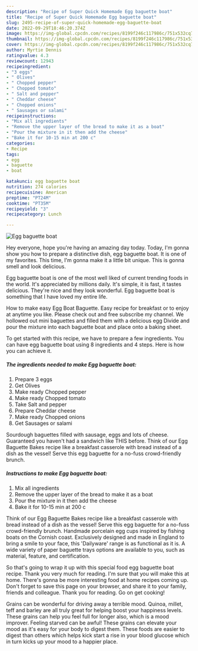 ```yaml
---
description: "Recipe of Super Quick Homemade Egg baguette boat"
title: "Recipe of Super Quick Homemade Egg baguette boat"
slug: 2495-recipe-of-super-quick-homemade-egg-baguette-boat
date: 2022-09-29T18:46:20.374Z
image: https://img-global.cpcdn.com/recipes/8199f246c117986c/751x532cq70/egg-baguette-boat-recipe-main-photo.jpg
thumbnail: https://img-global.cpcdn.com/recipes/8199f246c117986c/751x532cq70/egg-baguette-boat-recipe-main-photo.jpg
cover: https://img-global.cpcdn.com/recipes/8199f246c117986c/751x532cq70/egg-baguette-boat-recipe-main-photo.jpg
author: Myrtie Dennis
ratingvalue: 4.3
reviewcount: 12943
recipeingredient:
- "3 eggs"
- " Olives"
- " Chopped pepper"
- " Chopped tomato"
- " Salt and pepper"
- " Cheddar cheese"
- " Chopped onions"
- " Sausages or salami"
recipeinstructions:
- "Mix all ingredients"
- "Remove the upper layer of the bread to make it as a boat"
- "Pour the mixture in it then add the cheese"
- "Bake it for 10-15 min at 200 c"
categories:
- Recipe
tags:
- egg
- baguette
- boat

katakunci: egg baguette boat 
nutrition: 274 calories
recipecuisine: American
preptime: "PT24M"
cooktime: "PT35M"
recipeyield: "3"
recipecategory: Lunch

---
```



![Egg baguette boat](https://img-global.cpcdn.com/recipes/8199f246c117986c/751x532cq70/egg-baguette-boat-recipe-main-photo.jpg)

Hey everyone, hope you're having an amazing day today. Today, I'm gonna show you how to prepare a distinctive dish, egg baguette boat. It is one of my favorites. This time, I'm gonna make it a little bit unique. This is gonna smell and look delicious.

Egg baguette boat is one of the most well liked of current trending foods in the world. It's appreciated by millions daily. It's simple, it is fast, it tastes delicious. They're nice and they look wonderful. Egg baguette boat is something that I have loved my entire life.

How to make easy Egg Boat Baguette. Easy recipe for breakfast or to enjoy at anytime you like. Please check out and free subscribe my channel. We hollowed out mini baguettes and filled them with a delicious egg Divide and pour the mixture into each baguette boat and place onto a baking sheet.


To get started with this recipe, we have to prepare a few ingredients. You can have egg baguette boat using 8 ingredients and 4 steps. Here is how you can achieve it.

<!--inarticleads1-->

##### The ingredients needed to make Egg baguette boat:

1. Prepare 3 eggs
1. Get  Olives
1. Make ready  Chopped pepper
1. Make ready  Chopped tomato
1. Take  Salt and pepper
1. Prepare  Cheddar cheese
1. Make ready  Chopped onions
1. Get  Sausages or salami


Sourdough baguettes filled with sausage, eggs and lots of cheese. Guaranteed you haven&#39;t had a sandwich like THIS before. Think of our Egg Baguette Bakes recipe like a breakfast casserole with bread instead of a dish as the vessel! Serve this egg baguette for a no-fuss crowd-friendly brunch. 

<!--inarticleads2-->

##### Instructions to make Egg baguette boat:

1. Mix all ingredients
1. Remove the upper layer of the bread to make it as a boat
1. Pour the mixture in it then add the cheese
1. Bake it for 10-15 min at 200 c


Think of our Egg Baguette Bakes recipe like a breakfast casserole with bread instead of a dish as the vessel! Serve this egg baguette for a no-fuss crowd-friendly brunch. Handmade porcelain egg cups inspired by fishing boats on the Cornish coast. Exclusively designed and made in England to bring a smile to your face, this &#39;Dailyware&#39; range is as functional as it is. A wide variety of paper baguette trays options are available to you, such as material, feature, and certification. 

So that's going to wrap it up with this special food egg baguette boat recipe. Thank you very much for reading. I'm sure that you will make this at home. There's gonna be more interesting food at home recipes coming up. Don't forget to save this page on your browser, and share it to your family, friends and colleague. Thank you for reading. Go on get cooking!

Grains can be wonderful for driving away a terrible mood. Quinoa, millet, teff and barley are all truly great for helping boost your happiness levels. These grains can help you feel full for longer also, which is a mood improver. Feeling starved can be awful! These grains can elevate your mood as it's easy for your body to digest them. These foods are easier to digest than others which helps kick start a rise in your blood glucose which in turn kicks up your mood to a happier place.

